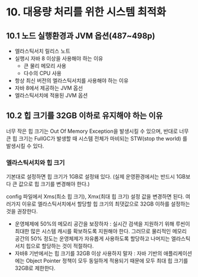 # 10. 대용량 처리를 위한 시스템 최적화
## 10.1 노드 실행환경과 JVM 옵션(487~498p)
* 엘라스틱서치 릴리스 노트
* 실행시 자바 8 이상을 사용해야 하는 이유
  * 큰 물리 메모리 사용
  * 다수의 CPU 사용
* 항상 최신 버전의 엘라스틱서치를 사용해야 하는 이유
* 자바 8에서 제공하는 JVM 옵선
* 엘라스틱서치에 적용된 JVM 옵션

## 10.2 힙 크기를 32GB 이하로 유지해야 하는 이유
너무 작은 힙 크기는 Out Of Memory Exception을 발생시킬 수 있으며, 반대로 너무 큰 힙 크기는 FullGC가 발생할 때 시스템 전체가 마비되는 STW(stop the world) 를 발생시킬 수 있다. 

### 엘라스틱서치와 힙 크기
기본대로 설정하면 힙 크기가 1GB로 설정돼 있다. (실제 운영환경에서는 반드시 1GB보다 큰 값으로 힙 크기를 변경해야 한다.)

config 파일에서 Xms(최소 힙 크기), Xmx(최대 힙 크기) 설정 값을 변경하면 된다. 여러가지 이유로 엘라스틱서치에서 할당할 힙 크기의 최댓값으로 32GB 이하를 설정하는 것을 권장한다.

* 운영체제에 50%의 메모리 공간을 보장하자 : 실시간 검색을 지원하기 위해 루씬이 최대한 많은 시스템 캐시를 확보하도록 지원해야 한다. 그러므로 물리적인 메모리 공간의 50% 정도는 운영체제가 자유롭게 사용하도록 할당하고 나머지는 엘라스틱서치 힙으로 할당하는 것이 적절하다.
* 자바8 기반에서는 힙 크기를 32GB 이상 사용하지 말자 : 자바 기반의 애플리케이션에는 Object Pointer 정책이 모두 동일하게 적용되기 때문에 모두 최대 힙 크기를 32GB로 제한한다.

